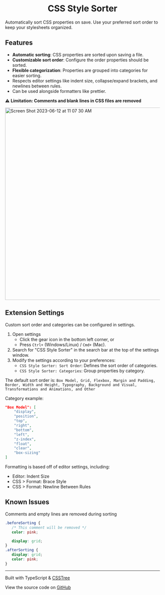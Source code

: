 <div align="center">
<h1>CSS Style Sorter</h1>
</div>

Automatically sort CSS properties on save. Use your preferred sort order to keep your stylesheets organized.

## Features

- **Automatic sorting**: CSS properties are sorted upon saving a file.
- **Customizable sort order**: Configure the order properties should be sorted.
- **Flexible categorization**: Properties are grouped into categories for easier sorting.
- Respects editor settings like indent size, collapse/expand brackets, and newlines between rules.
- Can be used alongside formatters like prettier.

 ⚠️ **Limitation: Comments and blank lines in CSS files are removed**

<img width="627" alt="Screen Shot 2023-06-12 at 11 07 30 AM" src="https://github.com/dejmedus/css-style-sorter/assets/59973863/6c47f121-9010-4211-aadc-fc4279deb7c7">

## Extension Settings

Custom sort order and categories can be configured in settings.

1. Open settings
   - Click the gear icon in the bottom left corner, or
   - Press `Ctrl+` (Windows/Linux) / `Cmd+` (Mac).
2. Search for "CSS Style Sorter" in the search bar at the top of the settings window.
3. Modify the settings according to your preferences:
   - `CSS Style Sorter: Sort Order`: Defines the sort order of categories.
   - `CSS Style Sorter: Categories`: Group properties by category.

The default sort order is: `Box Model, Grid, Flexbox, Margin and Padding, Border, Width and Height, Typography, Background and Visual, Transformations and Animations, and Other`

Category example:

``` json
"Box Model": [
    "display",
    "position",
    "top",
    "right",
    "bottom",
    "left",
    "z-index",
    "float",
    "clear",
    "box-sizing"
]
```

Formatting is based off of editor settings, including:

- Editor: Indent Size
- CSS > Format: Brace Style
- CSS > Format: Newline Between Rules

<!-- ## Release Notes

### 1.0.0

Initial release
-->

## Known Issues

Comments and empty lines are removed during sorting

```css
.beforeSorting {
   /* This comment will be removed */
   color: pink;

   display: grid;
}
.afterSorting {
   display: grid;
   color: pink;
}
```

---

Built with TypeScript & [CSSTree](https://github.com/csstree/csstree)

View the source code on [GitHub](https://github.com/dejmedus/css-style-sorter)
